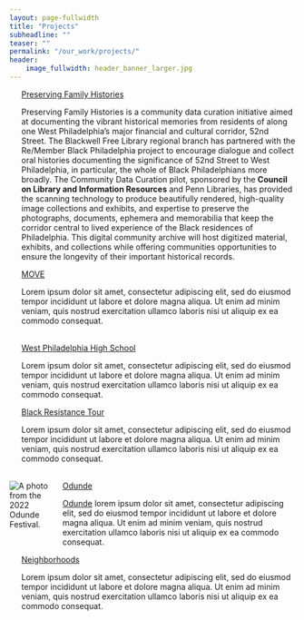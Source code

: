 ```yaml
---
layout: page-fullwidth
title: "Projects"
subheadline: ""
teaser: ""
permalink: "/our_work/projects/"
header:
    image_fullwidth: header_banner_larger.jpg
---
```

<div class="row 2">
    <div class="large-6 columns">
        <img src="{{ site.urlimg }}family-archive-photo.png" alt="">
        <div class="accordion" data-accordion>
            <div class="accordion-navigation">
                <a href="#panel1a">Preserving Family Histories</a>
                <div id="panel1a" class="content inactive">
                    <p>Preserving Family Histories is a community data curation initiative aimed at documenting the vibrant historical memories from residents of along one West Philadelphia’s major financial and cultural corridor, 52nd Street. The Blackwell Free Library regional branch has partnered with the Re/Member Black Philadelphia project to encourage dialogue and collect oral histories documenting the significance of 52nd Street to West Philadelphia, in particular, the whole of Black Philadelphians more broadly. The Community Data Curation pilot, sponsored by the <b>Council on Library and Information Resources</b> and Penn Libraries, has provided the scanning technology to produce beautifully rendered, high-quality image collections and exhibits, and expertise to preserve the photographs, documents, ephemera and memorabilia that keep the corridor central to lived experience of the Black residences of Philadelphia. This digital community archive will host digitized material, exhibits, and collections while offering communities opportunities to ensure the longevity of their important historical records.</p>
                </div>
            </div>
        </div>        
    </div>
    <div class="large-6 columns">
        <img src="{{ site.urlimg }}MOVE.jpg" alt="">
        <div class="accordion" data-accordion>
            <div class="accordion-navigation">
                <a href="#panel2a">MOVE</a>
                <div id="panel2a" class="content inactive">
                    <p>Lorem ipsum dolor sit amet, consectetur adipiscing elit, sed do eiusmod tempor incididunt ut labore et dolore magna aliqua. Ut enim ad minim veniam, quis nostrud exercitation ullamco laboris nisi ut aliquip ex ea commodo consequat.</p>
                </div>
            </div>
        </div>
    </div>
</div>
<br>

<div class="row 3">
    <div class="large-6 columns">
        <img src="{{ site.urlimg }}wphs_1920.JPG" alt="">
        <div class="accordion" data-accordion>
            <div class="accordion-navigation">
                <a href="#panel3a">West Philadelphia High School</a>
                <div id="panel3a" class="content inactive">
                    <p>Lorem ipsum dolor sit amet, consectetur adipiscing elit, sed do eiusmod tempor incididunt ut labore et dolore magna aliqua. Ut enim ad minim veniam, quis nostrud exercitation ullamco laboris nisi ut aliquip ex ea commodo consequat.</p>
                </div>
            </div>
        </div>
    </div>
     <div class="large-6 columns">
        <img src="{{ site.urlimg }}placeholder.jpg" alt="">
        <div class="accordion" data-accordion>
            <div class="accordion-navigation">
                <a href="#panel4a">Black Resistance Tour</a>
                <div id="panel4a" class="content inactive">
                    <p>Lorem ipsum dolor sit amet, consectetur adipiscing elit, sed do eiusmod tempor incididunt ut labore et dolore magna aliqua. Ut enim ad minim veniam, quis nostrud exercitation ullamco laboris nisi ut aliquip ex ea commodo consequat.</p>
                </div>
            </div>
        </div>
    </div>
</div>
<br>
<div class="row 4">
    <div class="large-6 columns">
        <img src="{{ site.urlimg }}odunde_2022.jpg" alt="A photo from the 2022 Odunde Festival.">
        <div class="accordion" data-accordion>
            <div class="accordion-navigation">
                <a href="#panel5a">Odunde</a>
                <div id="panel5a" class="content inactive">
                    <p><a href="https://www.odundefestival.org/">Odunde</a> lorem ipsum dolor sit amet, consectetur adipiscing elit, sed do eiusmod tempor incididunt ut labore et dolore magna aliqua. Ut enim ad minim veniam, quis nostrud exercitation ullamco laboris nisi ut aliquip ex ea commodo consequat.</p>
                </div>
            </div>
        </div>
    </div>
    <div class="large-6 columns">
        <img src="{{ site.urlimg }}two_blocks.jpg" alt="">
        <div class="accordion" data-accordion>
            <div class="accordion-navigation">
                <a href="#panel6a">Neighborhoods</a>
                <div id="panel6a" class="content inactive">
                    <p>Lorem ipsum dolor sit amet, consectetur adipiscing elit, sed do eiusmod tempor incididunt ut labore et dolore magna aliqua. Ut enim ad minim veniam, quis nostrud exercitation ullamco laboris nisi ut aliquip ex ea commodo consequat.</p>
                </div>
            </div>
        </div>
    </div>
</div>